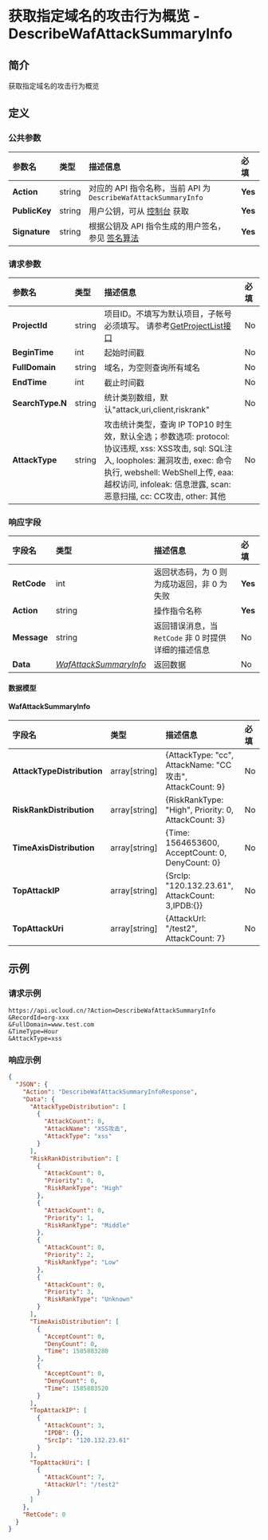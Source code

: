 # 获取指定域名的攻击行为概览 - DescribeWafAttackSummaryInfo

## 简介

获取指定域名的攻击行为概览









## 定义

### 公共参数

| 参数名 | 类型 | 描述信息 | 必填 |
|:---|:---|:---|:---|
| **Action**     | string  | 对应的 API 指令名称，当前 API 为 `DescribeWafAttackSummaryInfo`                        | **Yes** |
| **PublicKey**  | string  | 用户公钥，可从 [控制台](https://console.ucloud.cn/uapi/apikey) 获取                                             | **Yes** |
| **Signature**  | string  | 根据公钥及 API 指令生成的用户签名，参见 [签名算法](api/summary/signature.md)  | **Yes** |

### 请求参数

| 参数名 | 类型 | 描述信息 | 必填 |
|:---|:---|:---|:---|
| **ProjectId** | string | 项目ID。不填写为默认项目，子帐号必须填写。 请参考[GetProjectList接口](api/summary/get_project_list) |No|
| **BeginTime** | int | 起始时间戳 |No|
| **FullDomain** | string | 域名，为空则查询所有域名 |No|
| **EndTime** | int | 截止时间戳 |No|
| **SearchType.N** | string | 统计类别数组，默认"attack,uri,client,riskrank" |No|
| **AttackType** | string | 攻击统计类型，查询 IP TOP10 时生效，默认全选；参数选项: protocol: 协议违规, xss: XSS攻击, sql: SQL注入, loopholes: 漏洞攻击, exec: 命令执行, webshell: WebShell上传, eaa: 越权访问, infoleak: 信息泄露, scan: 恶意扫描, cc: CC攻击, other: 其他 |No|

### 响应字段

| 字段名 | 类型 | 描述信息 | 必填 |
|:---|:---|:---|:---|
| **RetCode** | int | 返回状态码，为 0 则为成功返回，非 0 为失败 |**Yes**|
| **Action** | string | 操作指令名称 |**Yes**|
| **Message** | string | 返回错误消息，当 `RetCode` 非 0 时提供详细的描述信息 |No|
| **Data** | [*WafAttackSummaryInfo*](#WafAttackSummaryInfo) | 返回数据 |No|

#### 数据模型


#### WafAttackSummaryInfo

| 字段名 | 类型 | 描述信息 | 必填 |
|:---|:---|:---|:---|
| **AttackTypeDistribution** | array[string] | {AttackType: "cc", AttackName: "CC攻击", AttackCount: 9} |No|
| **RiskRankDistribution** | array[string] | {RiskRankType: "High", Priority: 0, AttackCount: 3} |No|
| **TimeAxisDistribution** | array[string] | {Time: 1564653600, AcceptCount: 0, DenyCount: 0} |No|
| **TopAttackIP** | array[string] | {SrcIp: "120.132.23.61", AttackCount: 3,IPDB:{}} |No|
| **TopAttackUri** | array[string] | {AttackUrl: "/test2", AttackCount: 7} |No|

## 示例

### 请求示例
    
```
https://api.ucloud.cn/?Action=DescribeWafAttackSummaryInfo
&RecordId=org-xxx
&FullDomain=www.test.com
&TimeType=Hour
&AttackType=xss
```

### 响应示例
    
```json
{
  "JSON": {
    "Action": "DescribeWafAttackSummaryInfoResponse",
    "Data": {
      "AttackTypeDistribution": [
        {
          "AttackCount": 0,
          "AttackName": "XSS攻击",
          "AttackType": "xss"
        }
      ],
      "RiskRankDistribution": [
        {
          "AttackCount": 0,
          "Priority": 0,
          "RiskRankType": "High"
        },
        {
          "AttackCount": 0,
          "Priority": 1,
          "RiskRankType": "Middle"
        },
        {
          "AttackCount": 0,
          "Priority": 2,
          "RiskRankType": "Low"
        },
        {
          "AttackCount": 0,
          "Priority": 3,
          "RiskRankType": "Unknown"
        }
      ],
      "TimeAxisDistribution": [
        {
          "AcceptCount": 0,
          "DenyCount": 0,
          "Time": 1585883280
        },
        {
          "AcceptCount": 0,
          "DenyCount": 0,
          "Time": 1585883520
        }
      ],
      "TopAttackIP": [
        {
          "AttackCount": 3,
          "IPDB": {},
          "SrcIp": "120.132.23.61"
        }
      ],
      "TopAttackUri": [
        {
          "AttackCount": 7,
          "AttackUrl": "/test2"
        }
      ]
    },
    "RetCode": 0
  }
}
```





